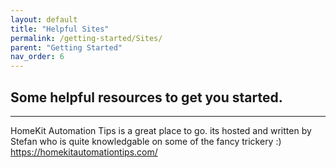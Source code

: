 ```yaml
---
layout: default
title: "Helpful Sites"
permalink: /getting-started/Sites/
parent: "Getting Started"
nav_order: 6
---
```

## Some helpful resources to get you started.
---

HomeKit Automation Tips is a great place to go. its hosted and written by Stefan who is quite knowledgable on some of the fancy trickery :)
https://homekitautomationtips.com/​
